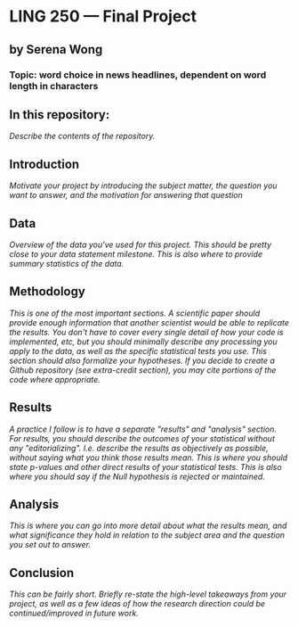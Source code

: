 # LING 250 — Final Project
## by Serena Wong

### Topic: word choice in news headlines, dependent on word length in characters

## In this repository:
*Describe the contents of the repository.*

## Introduction
*Motivate your project by introducing the subject matter, the question you want to answer, and the motivation for answering that question*

## Data
*Overview of the data you've used for this project. This should be pretty close to your data statement milestone. This is also where to provide summary statistics of the data.*

## Methodology 
*This is one of the most important sections. A scientific paper should provide enough information that another scientist would be able to replicate the results. You don't have to cover every single detail of how your code is implemented, etc, but you should minimally describe any processing you apply to the data, as well as the specific statistical tests you use. This section should also formalize your hypotheses. If you decide to create a Github repository (see extra-credit section), you may cite portions of the code where appropriate.*

## Results
*A practice I follow is to have a separate "results" and "analysis" section. For results, you should describe the outcomes of your statistical without any "editorializing". I.e. describe the results as objectively as possible, without saying what you think those results mean. This is where you should state p-values and other direct results of your statistical tests. This is also where you should say if the Null hypothesis is rejected or maintained.*

## Analysis
*This is where you can go into more detail about what the results mean, and what significance they hold in relation to the subject area and the question you set out to answer.*

## Conclusion
*This can be fairly short. Briefly re-state the high-level takeaways from your project, as well as a few ideas of how the research direction could be continued/improved in future work.*